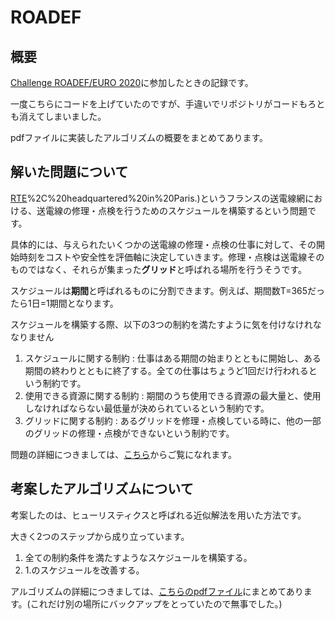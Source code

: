 # ROADEF
## 概要
[Challenge ROADEF/EURO 2020](https://www.roadef.org/challenge/2020/en/index.php)に参加したときの記録です。

一度こちらにコードを上げていたのですが、手違いでリポジトリがコードもろとも消えてしまいました。

pdfファイルに実装したアルゴリズムの概要をまとめてあります。

## 解いた問題について
[RTE](https://en.wikipedia.org/wiki/R%C3%A9seau_de_Transport_d%27%C3%89lectricit%C3%A9#:~:text=R%C3%A9seau%20de%20Transport%20d'%C3%89lectricit%C3%A9%20(Electricity%20Transmission%20Network)%2C,transmission%20system%20operator%20of%20France.&text=RTE%20is%20a%20wholly%20owned,EDF)%2C%20headquartered%20in%20Paris.)というフランスの送電線網における、送電線の修理・点検を行うためのスケジュールを構築するという問題です。

具体的には、与えられたいくつかの送電線の修理・点検の仕事に対して、その開始時刻をコストや安全性を評価軸に決定していきます。修理・点検は送電線そのものではなく、それらが集まった**グリッド**と呼ばれる場所を行うそうです。

スケジュールは**期間**と呼ばれるものに分割できます。例えば、期間数T=365だったら1日=1期間となります。

スケジュールを構築する際、以下の3つの制約を満たすように気を付けなけれななりません

1. スケジュールに関する制約 : 仕事はある期間の始まりとともに開始し、ある期間の終わりとともに終了する。全ての仕事はちょうど1回だけ行われるという制約です。
2. 使用できる資源に関する制約 : 期間のうち使用できる資源の最大量と、使用しなければならない最低量が決められているという制約です。
3. グリッドに関する制約 : あるグリッドを修理・点検している時に、他の一部のグリッドの修理・点検ができないという制約です。

問題の詳細につきましては、[こちら](https://github.com/rte-france/challenge-roadef-2020/blob/master/Challenge_Subject.pdf)からご覧になれます。

## 考案したアルゴリズムについて
考案したのは、ヒューリスティクスと呼ばれる近似解法を用いた方法です。

大きく2つのステップから成り立っています。

1. 全ての制約条件を満たすようなスケジュールを構築する。
2. 1.のスケジュールを改善する。

アルゴリズムの詳細につきましては、[こちらのpdfファイル](https://github.com/yutaokamoto/ROADEF/blob/main/ROADEF%20Challenge%202020%20Abstract.pdf)にまとめてあります。(これだけ別の場所にバックアップをとっていたので無事でした。)
